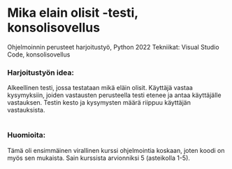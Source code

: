 # Mika elain olisit -testi, konsolisovellus
Ohjelmoinnin perusteet harjoitustyö, Python 2022
Tekniikat: Visual Studio Code, konsolisovellus

 ### Harjoitustyön idea:

Alkeellinen testi, jossa testataan mikä eläin olisit.
Käyttäjä vastaa kysymyksiin, joiden vastausten perusteella testi etenee ja antaa käyttäjälle vastauksen.
Testin kesto ja kysymysten määrä riippuu käyttäjän vastauksista.

#
### Huomioita:

Tämä oli ensimmäinen virallinen kurssi ohjelmointia koskaan, joten koodi on myös sen mukaista. Sain kurssista arvionniksi 5 (asteikolla 1-5).
